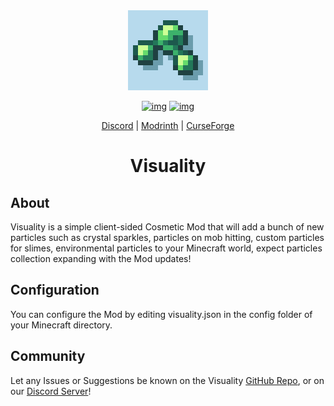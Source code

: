 <div align="center">
<img alt="Icon" src="src/main/resources/assets/visuality/icon.png" width="128">

[![img](http://cf.way2muchnoise.eu/full_visuality_downloads.svg)](https://curseforge.com/minecraft/mc-mods/visuality)
[![img](http://cf.way2muchnoise.eu/versions/visuality_latest.svg)](https://curseforge.com/minecraft/mc-mods/visuality)

[Discord](https://discord.gg/DcemWeskeZ) | [Modrinth](https://modrinth.com/mod/visuality) | [CurseForge](https://curseforge.com/minecraft/mc-mods/visuality)
# Visuality
</div>

## About
Visuality is a simple client-sided Cosmetic Mod that will add a bunch of new particles such as crystal sparkles, particles on mob hitting, custom particles for slimes, environmental particles to your Minecraft world, expect particles collection expanding with the Mod updates!

## Configuration
You can configure the Mod by editing visuality.json in the config folder of your Minecraft directory.

## Community
Let any Issues or Suggestions be known on the Visuality [GitHub Repo](https://github.com/PinkGoosik/visuality), or on our [Discord Server](https://discord.gg/DcemWeskeZ)!
